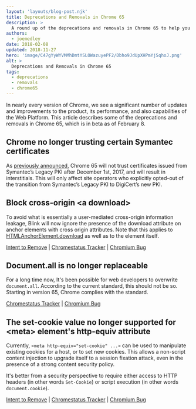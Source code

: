 ```yaml
---
layout: 'layouts/blog-post.njk'
title: Deprecations and Removals in Chrome 65
description: >
  A round up of the deprecations and removals in Chrome 65 to help you plan. In this version, a reminder about Symantec certificates, cross-origin downloads are blocked, and document.all is now read only.
authors:
  - joemedley
date: 2018-02-08
updated: 2018-11-27
hero: 'image/C47gYyWYVMMhDmtYSLOWazuyePF2/Dbho9JdUpXHPmYjSqhoJ.png'
alt: >
  Deprecations and Removals in Chrome 65
tags:
  - deprecations
  - removals
  - chrome65
---
```


In nearly every version of Chrome, we see a significant number of updates and
improvements to the product, its performance, and also capabilities of the Web
Platform. This article describes some of the deprecations and removals in Chrome
65, which is in beta as of February 8.

## Chrome no longer trusting certain Symantec certificates

As [previously announced](https://security.googleblog.com/2017/09/chromes-plan-to-distrust-symantec.html),
Chrome 65 will not trust certificates issued from Symantec’s Legacy PKI after
December 1st, 2017, and will result in interstitials. This will only affect site
operators who explicitly opted-out of the transition from Symantec’s Legacy PKI
to DigiCert’s new PKI.

## Block cross-origin &lt;a download>

To avoid what is essentially a user-mediated cross-origin information leakage,
Blink will now ignore the presence of the download attribute on anchor elements
with cross origin attributes. Note that this applies to
[HTMLAnchorElement.download](https://developer.mozilla.org/docs/Web/API/HTMLAnchorElement/download)
as well as to the element itself.

[Intent to Remove](https://groups.google.com/a/chromium.org/d/topic/blink-dev/Iw3_SUcagGg/discussion) &#124;
[Chromestatus Tracker](https://www.chromestatus.com/feature/4969697975992320) &#124;
[Chromium Bug](https://bugs.chromium.org/p/chromium/issues/detail?id=714373)

## Document.all is no longer replaceable

For a long time now, It's been possible for web developers to overwrite
`document.all`. According to the current standard, this should not be so.
Starting in version 65, Chrome complies with the standard.

[Chromestatus Tracker](https://www.chromestatus.com/feature/5072231356956672) &#124;
[Chromium Bug](https://bugs.chromium.org/p/chromium/issues/detail?id=794433)

## The set-cookie value no longer supported for &lt;meta&gt; element's http-equiv attribute

Currently, `<meta http-equiv="set-cookie" ...>` can be used to manipulate
existing cookies for a host, or to set new cookies. This allows a non-script
content injection to upgrade itself to a session fixation attack, even in the
presence of a strong content security policy.

It's better from a security perspective to require either access to HTTP
headers (in other words `Set-Cookie`) or script execution (in other words
`document.cookie`).

[Intent to Remove](https://groups.google.com/a/chromium.org/d/topic/blink-dev/0sJ8GUJO0Dw/discussion) &#124;
[Chromestatus Tracker](https://www.chromestatus.com/feature/6170540112871424) &#124;
[Chromium Bug](https://bugs.chromium.org/p/chromium/issues/detail?id=767813)
